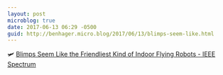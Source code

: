 ```yaml
---
layout: post
microblog: true
date: 2017-06-13 06:29 -0500
guid: http://benhager.micro.blog/2017/06/13/blimps-seem-like.html
---
```

🛩 [Blimps Seem Like the Friendliest Kind of Indoor Flying Robots - IEEE Spectrum](http://spectrum.ieee.org/automaton/robotics/drones/blimps-seem-like-the-friendliest-kind-of-indoor-flying-robots)
